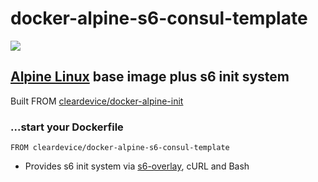 # docker-alpine-s6-consul-template

[![](https://badge.imagelayers.io/cleardevice/docker-alpine-s6-consul-template:latest.svg)](https://imagelayers.io/?images=cleardevice/docker-alpine-s6-consul-template:latest 'Get your own badge on imagelayers.io')

## [Alpine Linux](http://alpinelinux.org/) base image plus s6 init system

Built FROM [cleardevice/docker-alpine-init](https://github.com/cleardevice/docker-alpine-init)

### ...start your Dockerfile

```shell
FROM cleardevice/docker-alpine-s6-consul-template
```

+ Provides s6 init system via [s6-overlay](https://github.com/just-containers/s6-overlay), cURL and Bash
